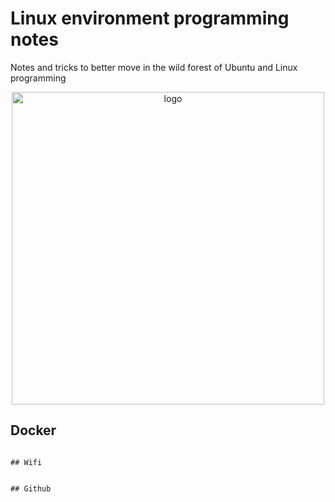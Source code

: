 # Linux environment programming notes
Notes and tricks to better move in the wild forest of Ubuntu and Linux programming

<p align="center">
  <img src=http://www.scififantasynetwork.com/wp-content/uploads/2016/06/KnightCharge-1024x576.jpg" width="500" title="logo">
</p>
																																																														
## Docker
																															## Wifi 
																															
																															## Github
																																																														
																																																														
                                                                                    
                                                                                                                            
                                                                                                                            
                                                                                                            

